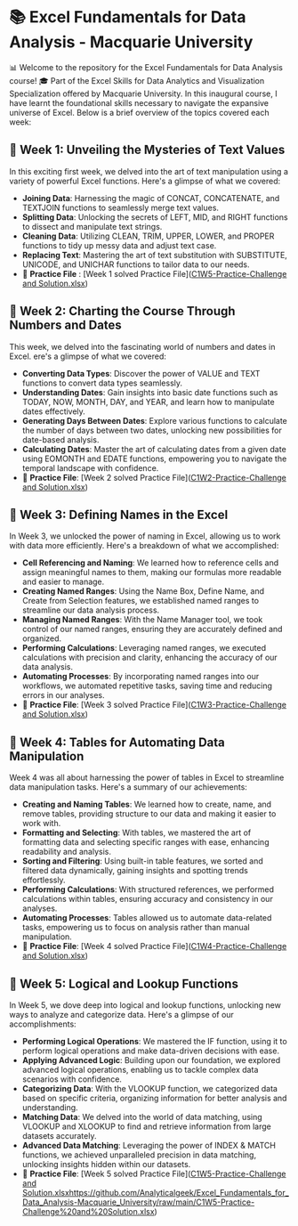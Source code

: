 # 📚 Excel Fundamentals for Data Analysis - Macquarie University
📊 Welcome to the repository for the Excel Fundamentals for Data Analysis course! 🎓 Part of the Excel Skills for Data Analytics and Visualization Specialization offered by Macquarie University. In this inaugural course, I have learnt the foundational skills necessary to navigate the expansive universe of Excel. Below is a brief overview of the topics covered each week:

## 🌟 Week 1: Unveiling the Mysteries of Text Values
In this exciting first week, we delved into the art of text manipulation using a variety of powerful Excel functions. Here's a glimpse of what we covered:
- **Joining Data**: Harnessing the magic of CONCAT, CONCATENATE, and TEXTJOIN functions to seamlessly merge text values.
- **Splitting Data**: Unlocking the secrets of LEFT, MID, and RIGHT functions to dissect and manipulate text strings.
- **Cleaning Data**: Utilizing CLEAN, TRIM, UPPER, LOWER, and PROPER functions to tidy up messy data and adjust text case.
- **Replacing Text**: Mastering the art of text substitution with SUBSTITUTE, UNICODE, and UNICHAR functions to tailor data to our needs.
- 📂 **Practice File** : [Week 1 solved Practice File]([C1W5-Practice-Challenge and Solution.xlsx](https://github.com/Analyticalgeek/Excel_Fundamentals_for_Data_Analysis-Macquarie_University/raw/main/C1W1-Practice-Challenge%20and%20Solution.xlsx))

## 🌟 Week 2: Charting the Course Through Numbers and Dates
This week, we delved into the fascinating world of numbers and dates in Excel. ere's a glimpse of what we covered:
- **Converting Data Types**: Discover the power of VALUE and TEXT functions to convert data types seamlessly.
- **Understanding Dates**: Gain insights into basic date functions such as TODAY, NOW, MONTH, DAY, and YEAR, and learn how to manipulate dates effectively.
- **Generating Days Between Dates**: Explore various functions to calculate the number of days between two dates, unlocking new possibilities for date-based analysis.
- **Calculating Dates**: Master the art of calculating dates from a given date using EOMONTH and EDATE functions, empowering you to navigate the temporal landscape with confidence.
- 📂 **Practice File**: [Week 2 solved Practice File]([C1W2-Practice-Challenge and Solution.xlsx](https://github.com/Analyticalgeek/Excel_Fundamentals_for_Data_Analysis-Macquarie_University/raw/main/C1W2-Practice-Challenge%20and%20Solution.xlsx))

## 🌟 Week 3: Defining Names in the Excel
In Week 3, we unlocked the power of naming in Excel, allowing us to work with data more efficiently. Here's a breakdown of what we accomplished:
- **Cell Referencing and Naming**: We learned how to reference cells and assign meaningful names to them, making our formulas more readable and easier to manage.
- **Creating Named Ranges**: Using the Name Box, Define Name, and Create from Selection features, we established named ranges to streamline our data analysis process.
- **Managing Named Ranges**: With the Name Manager tool, we took control of our named ranges, ensuring they are accurately defined and organized.
- **Performing Calculations**: Leveraging named ranges, we executed calculations with precision and clarity, enhancing the accuracy of our data analysis.
- **Automating Processes**: By incorporating named ranges into our workflows, we automated repetitive tasks, saving time and reducing errors in our analyses.
- 📂 **Practice File**: [Week 3 solved Practice File]([C1W3-Practice-Challenge and Solution.xlsx](https://github.com/Analyticalgeek/Excel_Fundamentals_for_Data_Analysis-Macquarie_University/raw/main/C1W3-Practice-Challenge%20and%20Solution.xlsx))

## 🌟 Week 4: Tables for Automating Data Manipulation
Week 4 was all about harnessing the power of tables in Excel to streamline data manipulation tasks. Here's a summary of our achievements:
- **Creating and Naming Tables**: We learned how to create, name, and remove tables, providing structure to our data and making it easier to work with.
- **Formatting and Selecting**: With tables, we mastered the art of formatting data and selecting specific ranges with ease, enhancing readability and analysis.
- **Sorting and Filtering**: Using built-in table features, we sorted and filtered data dynamically, gaining insights and spotting trends effortlessly.
- **Performing Calculations**: With structured references, we performed calculations within tables, ensuring accuracy and consistency in our analyses.
- **Automating Processes**: Tables allowed us to automate data-related tasks, empowering us to focus on analysis rather than manual manipulation.
- 📂 **Practice File**: [Week 4 solved Practice File]([C1W4-Practice-Challenge and Solution.xlsx](https://github.com/Analyticalgeek/Excel_Fundamentals_for_Data_Analysis-Macquarie_University/raw/main/C1W4-Practice-Challenge%20and%20Solution.xlsx))

## 🌟 Week 5: Logical and Lookup Functions
In Week 5, we dove deep into logical and lookup functions, unlocking new ways to analyze and categorize data. Here's a glimpse of our accomplishments:
- **Performing Logical Operations**: We mastered the IF function, using it to perform logical operations and make data-driven decisions with ease.
- **Applying Advanced Logic**: Building upon our foundation, we explored advanced logical operations, enabling us to tackle complex data scenarios with confidence.
- **Categorizing Data**: With the VLOOKUP function, we categorized data based on specific criteria, organizing information for better analysis and understanding.
- **Matching Data**: We delved into the world of data matching, using VLOOKUP and XLOOKUP to find and retrieve information from large datasets accurately.
- **Advanced Data Matching**: Leveraging the power of INDEX & MATCH functions, we achieved unparalleled precision in data matching, unlocking insights hidden within our datasets.
- 📂 **Practice File**: [Week 5 solved Practice File]([C1W5-Practice-Challenge and Solution.xlsx](https://github.com/Analyticalgeek/Excel_Fundamentals_for_Data_Analysis-Macquarie_University/raw/main/C1W5-Practice-Challenge%20and%20Solution.xlsx)https://github.com/Analyticalgeek/Excel_Fundamentals_for_Data_Analysis-Macquarie_University/raw/main/C1W5-Practice-Challenge%20and%20Solution.xlsx)
